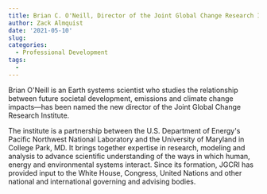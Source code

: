 ```yaml
---
title: Brian C. O'Neill, Director of the Joint Global Change Research Institute
author: Zack Almquist
date: '2021-05-10'
slug: 
categories:
  - Professional Development
tags:
  - 
---
```


Brian O'Neill is an Earth systems scientist who studies the relationship between future societal development, emissions and climate change impacts—has been named the new director of the Joint Global Change Research Institute.

The institute is a partnership between the U.S. Department of Energy's Pacific Northwest National Laboratory and the University of Maryland in College Park, MD. It brings together expertise in research, modeling and analysis to advance scientific understanding of the ways in which human, energy and environmental systems interact. Since its formation, JGCRI has provided input to the White House, Congress, United Nations and other national and international governing and advising bodies.
